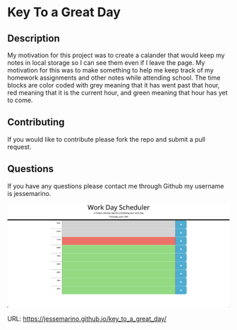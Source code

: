 # Key To a Great Day

## Description

My motivation for this project was to create a calander that would keep my notes in local storage so I can see them even if I leave the page. My motivation for this was to make something to help me keep track of my homework assignments and other notes while attending school. The time blocks are color coded with grey meaning that it has went past that hour, red meaning that it is the current hour, and green meaning that hour has yet to come.

## Contributing

If you would like to contribute please fork the repo and submit a pull request.

## Questions

If you have any questions please contact me through Github my username is jessemarino.

![picture of website](/assets/images/workday.png)

URL: https://jessemarino.github.io/key_to_a_great_day/
